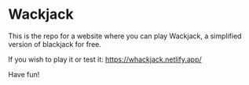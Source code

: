 # Wackjack

This is the repo for a website where you can play Wackjack, a simplified version of blackjack for free.

If you wish to play it or test it:
https://whackjack.netlify.app/

Have fun!
